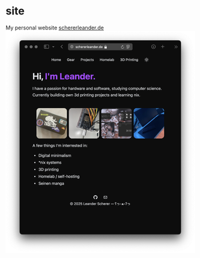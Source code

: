 # site
My personal website [schererleander.de](https://schererleander.de)
![screenshot](screenshot.png)